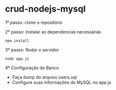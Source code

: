# crud-nodejs-mysql

1º passo: clone o repositório

2º passo: Instalar as dependencias necessárias

```
npm install
```
3º passo: Rodar o servidor

```
node app.js
```
4º Configuração do Banco

* Faça dump do arquivo users.sql
* Configure suas informações do MySQL no app.js
